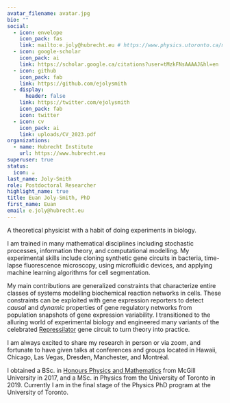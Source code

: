```yaml
---
avatar_filename: avatar.jpg
bio: ""
social:
  - icon: envelope
    icon_pack: fas
    link: mailto:e.joly@hubrecht.eu # https://www.physics.utoronto.ca/members/joly-smith-euan/
  - icon: google-scholar
    icon_pack: ai
    link: https://scholar.google.ca/citations?user=tMzkFNsAAAAJ&hl=en
  - icon: github
    icon_pack: fab
    link: https://github.com/ejolysmith
  - display:
      header: false
    link: https://twitter.com/ejolysmith
    icon_pack: fab
    icon: twitter
  - icon: cv
    icon_pack: ai
    link: uploads/CV_2023.pdf
organizations:
  - name: Hubrecht Institute 
    url: https://www.hubrecht.eu
superuser: true
status:
  icon: ☕️
last_name: Joly-Smith
role: Postdoctoral Researcher
highlight_name: true
title: Euan Joly-Smith, PhD
first_name: Euan
email: e.joly@hubrecht.eu
---
```

A theoretical physicist with a habit of doing experiments in biology. 

I am trained in many mathematical disciplines including stochastic processes, information theory, and computational modelling. 
My experimental skills include cloning synthetic gene circuits in bacteria, time-lapse fluorescence microscopy, using microfluidic devices, and applying machine learning algorithms for cell segmentation.

My main contributions are generalized constraints that characterize entire classes of systems modelling biochemical reaction networks in cells.
These constraints can be exploited with gene expression reporters to detect *causal* and *dynamic* properties of gene regulatory networks from population snapshots of gene expression variability.
I transitioned to the alluring world of experimental biology and engineered many variants of the celebrated [Repressilator](https://www.nature.com/articles/35002125) gene circuit to turn theory into practice. 

I am always excited to share my research in person or via zoom, and fortunate to have given talks at conferences and groups located in Hawaii, Chicago, Las Vegas, Dresden, Manchester, and Montréal.
 
I obtained a BSc. in [Honours Physics and Mathematics](https://www.mcgill.ca/study/2023-2024/faculties/science/undergraduate/programs/bachelor-science-bsc-honours-mathematics-and-physics) from McGill University in 2017, and a MSc. in Physics from the University of Toronto in 2019. Currently I am in the final stage of the Physics PhD program at the University of Toronto. 
